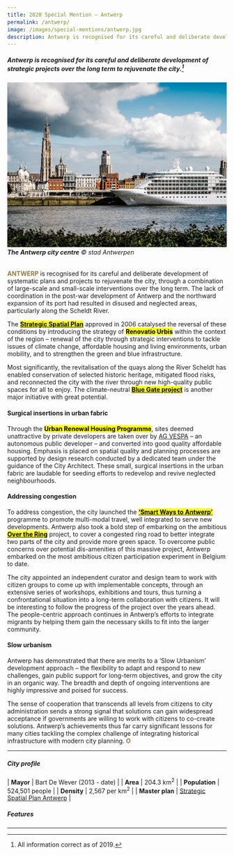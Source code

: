 ```yaml
---
title: 2020 Special Mention — Antwerp
permalink: /antwerp/
image: /images/special-mentions/antwerp.jpg
description: Antwerp is recognised for its careful and deliberate development of strategic projects over the long term to rejuvenate the city.  
---
```


##### Antwerp is recognised for its careful and deliberate development of strategic projects over the long term to rejuvenate the city.[^1]

###### ![The Antwerp city centre](/images/special-mentions/antwerp.jpg)**The Antwerp city centre** © stad Antwerpen

<b><font color="#967942">ANTWERP</font></b> is recognised for its careful and deliberate development of systematic plans and projects to rejuvenate the city, through a combination of large-scale and small-scale interventions over the long term. The lack of coordination in the post-war development of Antwerp and the northward expansion of its port had resulted in disused and neglected areas, particularly along the Scheldt River. 

The [**<mark>Strategic Spatial Plan</mark>**](https://www.antwerpen.be/docs/Stad/Stadsvernieuwing/9746949_urbandevelopment_English.pdf) approved in 2006 catalysed the reversal of these conditions by introducing the strategy of **<mark>Renovatio Urbis</mark>** within the context of the region – renewal of the city through strategic interventions to tackle issues of climate change, affordable housing and living environments, urban mobility, and to strengthen the green and blue infrastructure.

Most significantly, the revitalisation of the quays along the River Scheldt has enabled conservation of selected historic heritage, mitigated flood risks, and reconnected the city with the river through new high-quality public spaces for all to enjoy. The climate-neutral [**<mark>Blue Gate project</mark>**](https://www.bluegateantwerp.eu/hp-rewrite/494344643a9b1d855ab9a77721318b02) is another major initiative with great potential.  

#### **Surgical insertions in urban fabric**

Through the **<mark>Urban Renewal Housing Programme</mark>**, sites deemed unattractive by private developers are taken over by [AG VESPA](https://www.agvespa.be) – an autonomous public developer – and converted into good quality affordable housing. Emphasis is placed on spatial quality and planning processes are supported by design research conducted by a dedicated team under the guidance of the City Architect. These small, surgical insertions in the urban fabric are laudable for seeding efforts to redevelop and revive neglected neighbourhoods.

#### **Addressing congestion**

To address congestion, the city launched the [**<mark>‘Smart Ways to Antwerp’</mark>**](https://www.slimnaarantwerpen.be/en) programme to promote multi-modal travel, well integrated to serve new developments. Antwerp also took a bold step of embarking on the ambitious [**<mark>Over the Ring</mark>**](https://www.overdering.be) project, to cover a congested ring road to better integrate two parts of the city and provide more green space. To overcome public concerns over potential dis-amenities of this massive project, Antwerp embarked on the most ambitious citizen participation experiment in Belgium to date. 

The city appointed an independent curator and design team to work with citizen groups to come up with implementable concepts, through an extensive series of workshops, exhibitions and tours, thus turning a confrontational situation into a long-term collaboration with citizens. It will be interesting to follow the progress of the project over the years ahead. The people-centric approach continues in Antwerp’s efforts to integrate migrants by helping them gain the necessary skills to fit into the larger community.

#### **Slow urbanism**

Antwerp has demonstrated that there are merits to a ‘Slow Urbanism’ development approach – the flexibility to adapt and respond to new challenges, gain public support for long-term objectives, and grow the city in an organic way. The breadth and depth of ongoing interventions are highly impressive and poised for success. 

The sense of cooperation that transcends all levels from citizens to city administration sends a strong signal that solutions can gain widespread acceptance if governments are willing to work with citizens to co-create solutions. Antwerp’s achievements thus far carry significant lessons for many cities tackling the complex challenge of integrating historical infrastructure with modern city planning. **<font color="#967942">O</font>** 

---

##### **City profile** 

| **Mayor** | Bart De Wever (2013 - date) |
| **Area** | 204.3 km<sup>2</sup> |
| **Population** | 524,501 people | 
| **Density** | 2,567 per km<sup>2</sup> |
| **Master plan** | [Strategic Spatial Plan Antwerp](https://www.antwerpen.be/docs/Stad/Stadsvernieuwing/9746949_urbandevelopment_English.pdf) |

##### **Features** 


---

[^1]: All information correct as of 2019.
